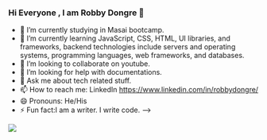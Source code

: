 ### Hi Everyone , I am Robby Dongre 👋




- 🔭 I’m currently studying in Masai bootcamp.
- 🌱 I’m currently learning JavaScript, CSS, HTML, UI libraries, and frameworks, backend technologies include servers and operating systems, programming languages, web frameworks, and databases.
- 👯 I’m looking to collaborate on youtube.
- 🤔 I’m looking for help with documentations.
- 💬 Ask me about tech related stuff.
- 📫 How to reach me: LinkedIn https://www.linkedin.com/in/robbydongre/
- 😄 Pronouns: He/His
- ⚡ Fun fact:I am a writer. I write code.
-->



<img src="https://github-readme-stats.vercel.app/api?username=robby-devo&&show_icons=true&title_color=ffffff&icon_color=bb2acf&text_color=daf7dc&bg_color=151515">

